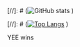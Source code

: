 
[//]: # (![GitHub stats](https://github-readme-stats.vercel.app/api?username=shakerrrr&show_icons=true&theme=default&count_private=true)  )

[//]: # ([![Top Langs](https://github-readme-stats.vercel.app/api/top-langs/?username=shakerrrr&layout=compact&langs_count=6)](https://github.com/anuraghazra/github-readme-stats)  )

YEE wins
